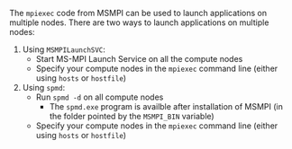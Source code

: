 The `mpiexec` code from MSMPI can be used to launch applications on multiple nodes. There are two ways to launch applications 
on multiple nodes:
1. Using `MSMPILaunchSVC`:
   * Start MS-MPI Launch Service on all the compute nodes
   * Specify your compute nodes in the `mpiexec` command line (either using `hosts` or `hostfile`)
2. Using `spmd`:
   * Run `spmd -d` on all compute nodes
      * The `spmd.exe` program is availble after installation of MSMPI (in the folder pointed by the `MSMPI_BIN` variable)
   * Specify your compute nodes in the `mpiexec` command line (either using `hosts` or `hostfile`)
